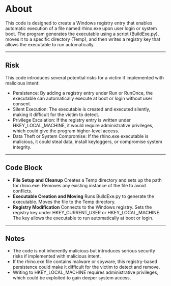 # About
This code is designed to create a Windows registry entry that enables automatic execution of a file named rhino.exe upon user login or system boot. The program generates the executable using a script (BuildExe.py), moves it to a specific directory (Temp), and then writes a registry key that allows the executable to run automatically.

---

## Risk
This code introduces several potential risks for a victim if implemented with malicious intent:
- Persistence: By adding a registry entry under Run or RunOnce, the executable can automatically execute at boot or login without user consent.
- Silent Execution: The executable is created and executed silently, making it difficult for the victim to detect.
- Privilege Escalation: If the registry entry is written under HKEY_LOCAL_MACHINE, it would require administrative privileges, which could give the program higher-level access.
- Data Theft or System Compromise: If the rhino.exe executable is malicious, it could steal data, install keyloggers, or compromise system integrity.

---

## Code Block
- **File Setup and Cleanup** Creates a Temp directory and sets up the path for rhino.exe. Removes any existing instance of the file to avoid conflicts.
-  **Executable Creation and Moving** Runs BuildExe.py to generate the executable. Moves the file to the Temp directory.
-  **Registry Modification** Connects to the Windows registry. Sets the registry key under HKEY_CURRENT_USER or HKEY_LOCAL_MACHINE. The key allows the executable to run automatically at boot or login.

---

## Notes
- The code is not inherently malicious but introduces serious security risks if implemented with malicious intent.
- If the rhino.exe file contains malware or spyware, this registry-based persistence could make it difficult for the victim to detect and remove.
- Writing to HKEY_LOCAL_MACHINE requires administrative privileges, which could be exploited to gain deeper system access.
